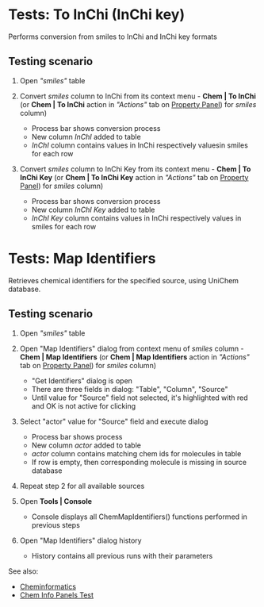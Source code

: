 <!-- TITLE: Tests: Chem Informatics -->
<!-- SUBTITLE: -->

# Tests: To InChi (InChi key)

Performs conversion from smiles to InChi and InChi key formats

## Testing scenario

1. Open *"smiles"* table

1. Convert *smiles* column to InChi from its context menu - **Chem | To InChi** 
   (or **Chem | To InChi** action in *"Actions"* tab on [Property Panel](../overview/navigation.md#properties)) for *smiles* column)
   * Process bar shows conversion process
   * New column *InChI* added to table
   * *InChI* column contains values ​​in InChi respectively values ​​in smiles for each row
   
1. Convert *smiles* column to InChi Key from its context menu - 
   **Chem | To InChi Key** (or **Chem | To InChi Key** action in *"Actions"* tab 
   on [Property Panel](../overview/navigation.md#properties)) for *smiles* column)
   * Process bar shows conversion process
   * New column *InChI Key* added to table
   * *InChI Key* column contains values ​​in InChi respectively values ​​in smiles for each row

# Tests: Map Identifiers

Retrieves chemical identifiers for the specified source, using UniChem database.

## Testing scenario

1. Open *"smiles"* table

1. Open "Map Identifiers" dialog from context menu of *smiles* column - **Chem | Map Identifiers** 
   (or **Chem | Map Identifiers** action in *"Actions"* tab on [Property Panel](../overview/navigation.md#properties)) 
   for *smiles* column)
   * "Get Identifiers" dialog is open
   * There are three fields in dialog: "Table", "Column", "Source"
   * Until value ​​for "Source" field not selected, it's highlighted with red and OK is not active for clicking
   
1. Select "actor" value for "Source" field and execute dialog
   * Process bar shows process
   * New column *actor* added to table
   * *actor* column contains matching chem ids for molecules in table
   * If row is empty, then corresponding molecule is missing in source database
   
1. Repeat step 2 for all available sources

1. Open **Tools | Console**
   * Console displays all ChemMapIdentifiers() functions performed in previous steps
   
1. Open "Map Identifiers" dialog history
   * History contains all previous runs with their parameters  
   
See also:
 * [Cheminformatics](../domains/chem/cheminformatics.md)  
 * [Chem Info Panels Test](../domains/chem/chem-info-panels-test.md)
  
